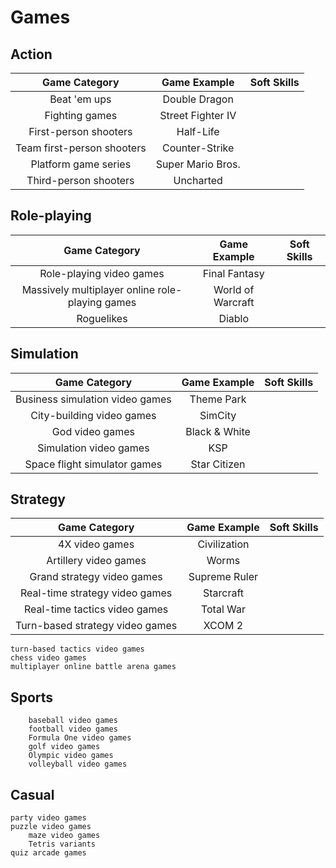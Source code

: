 # Games

## Action

| Game Category              | Game Example      | Soft Skills |
|:--------------------------:|:-----------------:|:-----------:|
| Beat 'em ups               | Double Dragon     |             |
| Fighting games             | Street Fighter IV |             |
| First-person shooters      | Half-Life         |             |
| Team first-person shooters | Counter-Strike    |             |
| Platform game series       | Super Mario Bros. |             |
| Third-person shooters      | Uncharted         |             |

## Role-playing
| Game Category                                   | Game Example      | Soft Skills |
|:-----------------------------------------------:|:-----------------:|:-----------:|
| Role-playing video games                        | Final Fantasy     |             |
| Massively multiplayer online role-playing games | World of Warcraft |             |
| Roguelikes                                      | Diablo            |             |

## Simulation
| Game Category                   | Game Example   | Soft Skills |
|:-------------------------------:|:--------------:|:-----------:|
| Business simulation video games | Theme Park     |             |
| City-building video games       | SimCity        |             |
| God video games                 | Black & White  |             |
| Simulation video games          | KSP            |             |
| Space flight simulator games    | Star Citizen   |             |

## Strategy
| Game Category                   | Game Example   | Soft Skills |
|:-------------------------------:|:--------------:|:-----------:|
| 4X video games                  | Civilization   |             |
| Artillery video games           | Worms          |             |
| Grand strategy video games      | Supreme Ruler  |             |
| Real-time strategy video games  | Starcraft      |             |
| Real-time tactics video games   | Total War      |             |
| Turn-based strategy video games | XCOM 2         |             |
    turn-based tactics video games
    chess video games
    multiplayer online battle arena games

## Sports

        baseball video games
        football video games
        Formula One video games
        golf video games
        Olympic video games
        volleyball video games

## Casual

    party video games
    puzzle video games
        maze video games
        Tetris variants
    quiz arcade games
